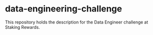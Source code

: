 # data-engineering-challenge
This repository holds the description for the Data Engineer challenge at Staking Rewards.
